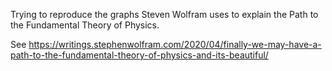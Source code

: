 Trying to reproduce the graphs Steven Wolfram uses to explain the Path to the Fundamental Theory of Physics.

See https://writings.stephenwolfram.com/2020/04/finally-we-may-have-a-path-to-the-fundamental-theory-of-physics-and-its-beautiful/
